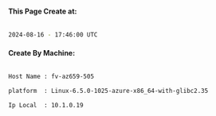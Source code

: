 
   
#### This Page Create at:

```bash

2024-08-16 - 17:46:00 UTC

```

#### Create By Machine:

```bash

Host Name : fv-az659-505

platform  : Linux-6.5.0-1025-azure-x86_64-with-glibc2.35

Ip Local  : 10.1.0.19

```

